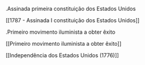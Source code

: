 .Assinada primeira constituição dos Estados Unidos 

[[1787 - Assinada I constituição dos Estados Unidos]]

.Primeiro movimento iluminista a obter êxito

[[Primeiro movimento iluminista a obter êxito]]

[[Independência dos Estados Unidos (1776)]]
